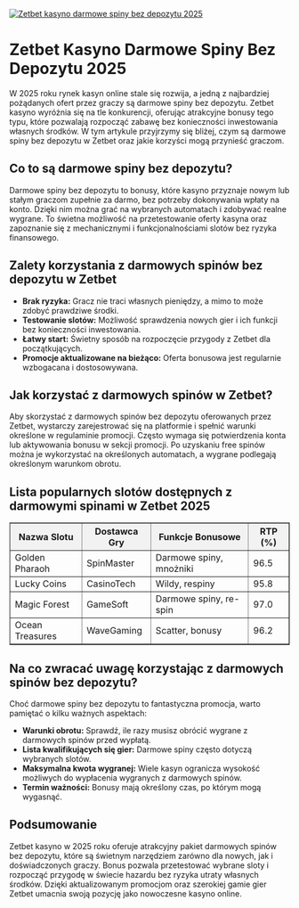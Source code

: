 [![Zetbet kasyno darmowe spiny bez depozytu 2025](https://123-caf.pages.dev/gitsignup.png)](https://vrmoo.ru/Bt82HjjY)

<h1>Zetbet Kasyno Darmowe Spiny Bez Depozytu 2025</h1> <p>W 2025 roku rynek kasyn online stale się rozwija, a jedną z najbardziej pożądanych ofert przez graczy są darmowe spiny bez depozytu. Zetbet kasyno wyróżnia się na tle konkurencji, oferując atrakcyjne bonusy tego typu, które pozwalają rozpocząć zabawę bez konieczności inwestowania własnych środków. W tym artykule przyjrzymy się bliżej, czym są darmowe spiny bez depozytu w Zetbet oraz jakie korzyści mogą przynieść graczom.</p>  <h2>Co to są darmowe spiny bez depozytu?</h2> <p>Darmowe spiny bez depozytu to bonusy, które kasyno przyznaje nowym lub stałym graczom zupełnie za darmo, bez potrzeby dokonywania wpłaty na konto. Dzięki nim można grać na wybranych automatach i zdobywać realne wygrane. To świetna możliwość na przetestowanie oferty kasyna oraz zapoznanie się z mechanicznymi i funkcjonalnościami slotów bez ryzyka finansowego.</p>  <h2>Zalety korzystania z darmowych spinów bez depozytu w Zetbet</h2> <ul>   <li><strong>Brak ryzyka:</strong> Gracz nie traci własnych pieniędzy, a mimo to może zdobyć prawdziwe środki.</li>   <li><strong>Testowanie slotów:</strong> Możliwość sprawdzenia nowych gier i ich funkcji bez konieczności inwestowania.</li>   <li><strong>Łatwy start:</strong> Świetny sposób na rozpoczęcie przygody z Zetbet dla początkujących.</li>   <li><strong>Promocje aktualizowane na bieżąco:</strong> Oferta bonusowa jest regularnie wzbogacana i dostosowywana.</li> </ul>  <h2>Jak korzystać z darmowych spinów w Zetbet?</h2> <p>Aby skorzystać z darmowych spinów bez depozytu oferowanych przez Zetbet, wystarczy zarejestrować się na platformie i spełnić warunki określone w regulaminie promocji. Często wymaga się potwierdzenia konta lub aktywowania bonusu w sekcji promocji. Po uzyskaniu free spinów można je wykorzystać na określonych automatach, a wygrane podlegają określonym warunkom obrotu.</p>  <h2>Lista popularnych slotów dostępnych z darmowymi spinami w Zetbet 2025</h2> <table border="1" cellpadding="8" cellspacing="0" style="border-collapse:collapse; width:100%; max-width:600px;">   <thead>     <tr style="background-color:#f2f2f2;">       <th>Nazwa Slotu</th>       <th>Dostawca Gry</th>       <th>Funkcje Bonusowe</th>       <th>RTP (%)</th>     </tr>   </thead>   <tbody>     <tr>       <td>Golden Pharaoh</td>       <td>SpinMaster</td>       <td>Darmowe spiny, mnożniki</td>       <td>96.5</td>     </tr>     <tr>       <td>Lucky Coins</td>       <td>CasinoTech</td>       <td>Wildy, respiny</td>       <td>95.8</td>     </tr>     <tr>       <td>Magic Forest</td>       <td>GameSoft</td>       <td>Darmowe spiny, re-spin</td>       <td>97.0</td>     </tr>     <tr>       <td>Ocean Treasures</td>       <td>WaveGaming</td>       <td>Scatter, bonusy</td>       <td>96.2</td>     </tr>   </tbody> </table>  <h2>Na co zwracać uwagę korzystając z darmowych spinów bez depozytu?</h2> <p>Choć darmowe spiny bez depozytu to fantastyczna promocja, warto pamiętać o kilku ważnych aspektach:</p> <ul>   <li><strong>Warunki obrotu:</strong> Sprawdź, ile razy musisz obrócić wygrane z darmowych spinów przed wypłatą.</li>   <li><strong>Lista kwalifikujących się gier:</strong> Darmowe spiny często dotyczą wybranych slotów.</li>   <li><strong>Maksymalna kwota wygranej:</strong> Wiele kasyn ogranicza wysokość możliwych do wypłacenia wygranych z darmowych spinów.</li>   <li><strong>Termin ważności:</strong> Bonusy mają określony czas, po którym mogą wygasnąć.</li> </ul>  <h2>Podsumowanie</h2> <p>Zetbet kasyno w 2025 roku oferuje atrakcyjny pakiet darmowych spinów bez depozytu, które są świetnym narzędziem zarówno dla nowych, jak i doświadczonych graczy. Bonus pozwala przetestować wybrane sloty i rozpocząć przygodę w świecie hazardu bez ryzyka utraty własnych środków. Dzięki aktualizowanym promocjom oraz szerokiej gamie gier Zetbet umacnia swoją pozycję jako nowoczesne kasyno online.</p>